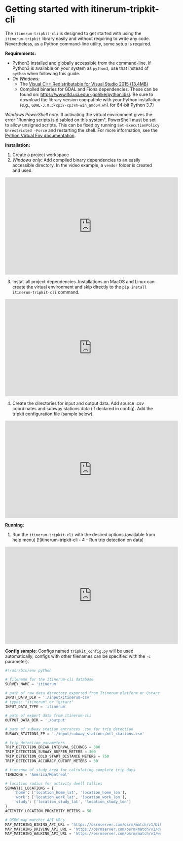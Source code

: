 # Getting started with itinerum-tripkit-cli

The `itinerum-tripkit-cli` is designed to get started with using the `itinerum-tripkit` library easily and without requiring to write any code. Nevertheless, as a Python command-line utility, some setup is required.

**Requirements:**
- Python3 installed and globally accessible from the command-line. If Python3 is available on your system as `python3`, use that instead of `python` when following this guide.
- *On Windows:*
	- The [Visual C++ Redistributable for Visual Studio 2015 (13.4MB)](https://www.microsoft.com/en-ca/download/details.aspx?id=48145)
	- Compiled binaries for GDAL and Fiona dependencies. These can be found on: https://www.lfd.uci.edu/~gohlke/pythonlibs/. Be sure to download the library version compatible with your Python installation (e.g., `GDAL‑3.0.3‑cp37‑cp37m‑win_amd64.whl` for 64-bit Python 3.7)

*Windows PowerShell note:* If activating the virtual environment gives the error "Running scripts is disabled on this system", PowerShell must be set to allow unsigned scripts. This can be fixed by running `Set-ExecutionPolicy Unrestricted -Force` and restarting the shell. For more information, see the [Python Virtual Env documentation](https://virtualenv.pypa.io/en/latest/userguide/).


**Installation:**
1. Create a project workspace
2. *Windows only*: Add compiled binary dependencies to an easily accessible directory. In the video example, a `vendor` folder is created and used.

<p align="center">
	<iframe width="560" height="315" src="https://www.youtube.com/embed/z6biRgyzDVg" frameborder="0" allow="autoplay; encrypted-media" allowfullscreen></iframe>
</p>

3. Install all project dependencies. Installations on MacOS and Linux can create the virtual environment and skip directly to the `pip install itinerum-tripkit-cli` command.

<p align="center">
	<iframe width="560" height="315" src="https://www.youtube.com/embed/7aO8sN5PT0k" frameborder="0" allow="autoplay; encrypted-media" allowfullscreen></iframe>
</p>

4. Create the directories for input and output data. Add source .csv coordinates and subway stations data (if declared in config). Add the tripkit configuration file (sample below).

<p align="center">
	<iframe width="560" height="315" src="https://www.youtube.com/embed/PAxH0J_h7Io" frameborder="0" allow="autoplay; encrypted-media" allowfullscreen></iframe>
</p>

**Running**:
1. Run the `itinerum-tripkit-cli` with the desired options (available from help menu)
  [![itinerum-tripkit-cli - 4 - Run trip detection on data]
  
<p align="center">
	<iframe width="560" height="315" src="https://www.youtube.com/embed/tFTmxo9wTlI" frameborder="0" allow="autoplay; encrypted-media" allowfullscreen></iframe>
</p>

**Config sample**: 
Configs named `tripkit_config.py` will be used automatically; configs with other filenames can be specified with the `-c` parameter).

```python
#!/usr/bin/env python

# filename for the itinerum-cli database
SURVEY_NAME = 'itinerum'

# path of raw data directory exported from Itinerum platform or Qstarz
INPUT_DATA_DIR = './input/itinerum-csv'
# types: "itinerum" or "qstarz"
INPUT_DATA_TYPE = 'itinerum'

# path of export data from itinerum-cli
OUTPUT_DATA_DIR = './output'

# path of subway station entrances .csv for trip detection
SUBWAY_STATIONS_FP = './input/subway_stations/mtl_stations.csv'

# trip detection parameters
TRIP_DETECTION_BREAK_INTERVAL_SECONDS = 300
TRIP_DETECTION_SUBWAY_BUFFER_METERS = 300
TRIP_DETECTION_COLD_START_DISTANCE_METERS = 750
TRIP_DETECTION_ACCURACY_CUTOFF_METERS = 50

# timezone of study area for calculating complete trip days
TIMEZONE = 'America/Montreal'

# location radius for activity dwell tallies
SEMANTIC_LOCATIONS = {
    'home': ['location_home_lat', 'location_home_lon'],
    'work': ['location_work_lat', 'location_work_lon'],
    'study': ['location_study_lat', 'location_study_lon']
}
ACTIVITY_LOCATION_PROXIMITY_METERS = 50

# OSRM map matcher API URLs
MAP_MATCHING_BIKING_API_URL = 'https://osrmserver.com/osrm/match/v1/biking/'
MAP_MATCHING_DRIVING_API_URL = 'https://osrmserver.com/osrm/match/v1/driving/'
MAP_MATCHING_WALKING_API_URL = 'https://osrmserver.com/osrm/match/v1/walking/'
```
